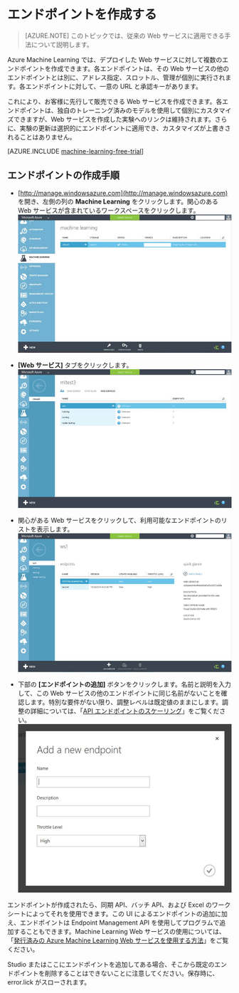 <properties 
	pageTitle="Machine Learning で Web サービス エンドポイントを作成する | Microsoft Azure" 
	description="Azure Machine Learning で Web サービス エンドポイントを作成する" 
	services="machine-learning" 
	documentationCenter="" 
	authors="hiteshmadan" 
	manager="padou" 
	editor="cgronlun"/>

<tags
	ms.service="machine-learning"
	ms.devlang="multiple"
	ms.topic="article"
	ms.tgt_pltfrm="na"
	ms.workload="tbd" 
	ms.date="07/06/2016"
	ms.author="himad"/>


# エンドポイントを作成する

>[AZURE.NOTE] このトピックでは、従来の Web サービスに適用できる手法について説明します。

Azure Machine Learning では、デプロイした Web サービスに対して複数のエンドポイントを作成できます。各エンドポイントは、その Web サービスの他のエンドポイントとは別に、アドレス指定、スロットル、管理が個別に実行されます。各エンドポイントに対して、一意の URL と承認キーがあります。

これにより、お客様に先行して販売できる Web サービスを作成できます。各エンドポイントは、独自のトレーニング済みのモデルを使用して個別にカスタマイズできますが、Web サービスを作成した実験へのリンクは維持されます。さらに、実験の更新は選択的にエンドポイントに適用でき、カスタマイズが上書きされることはありません。

[AZURE.INCLUDE [machine-learning-free-trial](../../includes/machine-learning-free-trial.md)]

## エンドポイントの作成手順
- [http://manage.windowsazure.com](http://manage.windowsazure.com) を開き、左側の列の **Machine Learning** をクリックします。関心のある Web サービスが含まれているワークスペースをクリックします。![ワークスペースに移動する](./media/machine-learning-create-endpoint/figure-1.png)

- **[Web サービス]** タブをクリックします。![Web サービスに移動する](./media/machine-learning-create-endpoint/figure-2.png)

- 関心がある Web サービスをクリックして、利用可能なエンドポイントのリストを表示します。![エンドポイントに移動する](./media/machine-learning-create-endpoint/figure-3.png)

- 下部の **[エンドポイントの追加]** ボタンをクリックします。名前と説明を入力して、この Web サービスの他のエンドポイントに同じ名前がないことを確認します。特別な要件がない限り、調整レベルは既定値のままにします。調整の詳細については、「[API エンドポイントのスケーリング](machine-learning-scaling-endpoints.md)」をご覧ください。![エンドポイントを作成する](./media/machine-learning-create-endpoint/figure-4.png)

エンドポイントが作成されたら、同期 API、バッチ API、および Excel のワークシートによってそれを使用できます。この UI によるエンドポイントの追加に加え、エンドポイントは Endpoint Management API を使用してプログラムで追加することもできます。Machine Learning Web サービスの使用については、「[発行済みの Azure Machine Learning Web サービスを使用する方法](machine-learning-consume-web-services.md)」をご覧ください。
 
 Studio またはここにエンドポイントを追加してある場合、そこから既定のエンドポイントを削除することはできないことに注意してください。保存時に、error.lick がスローされます。

<!---HONumber=AcomDC_0720_2016-->